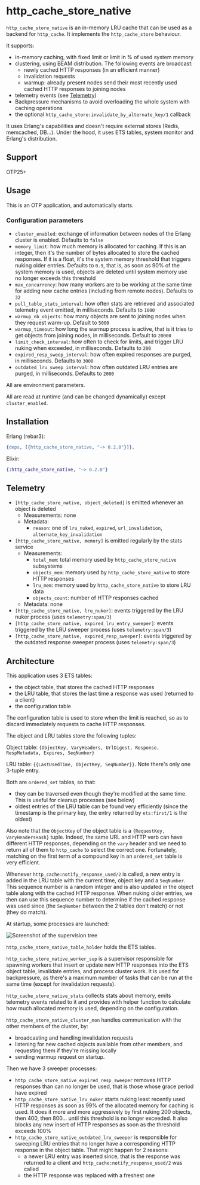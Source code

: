 http_cache_store_native
=====

`http_cache_store_native` is an in-memory LRU cache that can be used as a backend for `http_cache`.
It implements the `http_cache_store` behaviour.

It supports:
- in-memory caching, with fixed limit or limit in % of used system memory
- clustering, using BEAM distribution. The following events are broadcast:
  - newly cached HTTP responses (in an efficient manner)
  - invalidation requests
  - warmup: already present nodes send their most recently used cached HTTP responses to joining nodes
- telemetry events (see [Telemetry](#telemetry))
- Backpressure mechanisms to avoid overloading the whole system with caching operations
- the optional `http_cache_store:invalidate_by_alternate_key/1` callback

It uses Erlang's capabilities and doesn't require external stores (Redis, memcached, DB...).
Under the hood, it uses ETS tables, system monitor and Erlang's distribution.

## Support

OTP25+

## Usage

This is an OTP application, and automatically starts.

### Configuration parameters

- `cluster_enabled`: exchange of information between nodes of the Erlang cluster is enabled.
Defaults to `false`
- `memory_limit`: how much memory is allocated for caching. If this is an integer, then it's the
number of bytes allocated to store the cached responses. If it is a float, it's the system memory
threshold that triggers nuking older entries. Defaults to `0.9`, that is, as soon as 90% of the
system memory is used, objects are deleted until system memory use no longer exceeds this threshold
- `max_concurrency`: how many workers are to be working at the same time for adding new cache
entries (including from remote nodes). Defaults to `32`
- `pull_table_stats_interval`: how often stats are retrieved and associated telemetry event emitted,
in milliseconds. Defaults to `1000`
- `warmup_nb_objects`: how many objects are sent to joining nodes when they request warm-up.
Default to `5000`
- `warmup_timeout`: how long the warmup process is active, that is it tries to get objects from
joining nodes, in milliseconds. Default to `20000`
- `limit_check_interval`: how often to check for limits, and trigger LRU nuking when exceeded, in
milliseconds. Defaults to `200`
- `expired_resp_sweep_interval`: how often expired responses are purged, in milliseconds.
Defaults to `3000`
- `outdated_lru_sweep_interval`: how often outdated LRU entries are purged, in milliseconds.
Defaults to `2000`

All are environment parameters.

All are read at runtime (and can be changed dynamically) except `cluster_enabled`.

## Installation

Erlang (rebar3):

```erlang
{deps, [{http_cache_store_native, "~> 0.2.0"}]}.
```

Elixir:

```elixir
{:http_cache_store_native, "~> 0.2.0"}
```

## Telemetry

- `[http_cache_store_native, object_deleted]` is emitted whenever an object is deleted
  - Measurements: none
  - Metadata:
    - `reason`: one of `lru_nuked`, `expired`, `url_invalidation`, `alternate_key_invalidation`
- `[http_cache_store_native, memory]` is emitted regularly by the stats service
  - Measurements:
    - `total_mem`: total memory used by `http_cache_store_native` subsystems
    - `objects_mem`: memory used by `http_cache_store_native` to store HTTP responses
    - `lru_mem`: memory used by `http_cache_store_native` to store LRU data
    - `objects_count`: number of HTTP responses cached
  - Metadata: none
- `[http_cache_store_native, lru_nuker]`: events triggered by the LRU nuker process
(uses `telemetry:span/3`)
- `[http_cache_store_native, expired_lru_entry_sweeper]`: events triggered by the LRU sweeper process
(uses `telemetry:span/3`)
- `[http_cache_store_native, expired_resp_sweeper]`: events triggered by the outdated response
sweeper process (uses `telemetry:span/3`)

## Architecture

This application uses 3 ETS tables:
- the object table, that stores the cached HTTP responses
- the LRU table, that stores the last time a response was used (returned to a client)
- the configuration table

The configuration table is used to store when the limit is reached, so as to discard immediately
requests to cache HTTP responses.

The object and LRU tables store the following tuples:

Object table: `{ObjectKey, VaryHeaders, UrlDigest, Response, RespMetadata, Expires, SeqNumber}`

LRU table: `{{LastUsedTime, ObjectKey, SeqNumber}}`. Note there's only one 3-tuple entry.

Both are `ordered_set` tables, so that:
- they can be traversed even though they're modified at the same time. This is useful for cleanup
processes (see below)
- oldest entries of the LRU table can be found very efficiently (since the timestamp is the primary
key, the entry returned by `ets:first/1` is the oldest)

Also note that the `ObjectKey` of the object table is a `{RequestKey, VaryHeadersHash}` tuple.
Indeed, the same URL and HTTP verb can have different HTTP responses, depending on the `vary` header
and we need to return all of them to `http_cache` to select the correct one. Fortunately, matching
on the first term of a compound key in an `ordered_set` table is very efficient.

Whenever `http_cache:notify_response_used/2` is called, a new entry is added in the LRU table
with the current time, object key and a `SeqNumber`. This sequence number is a random integer and
is also updated in the object table along with the cached HTTP response. When nuking older entries,
we then can use this sequence number to determine if the cached response was used since
(the `SeqNumber` between the 2 tables don't match) or not (they do match).

At startup, some processes are launched:

![Screenshot of the supervision tree](https://raw.githubusercontent.com/tanguilp/http_cache_store_native/master/supervision_tree.png)

`http_cache_store_native_table_holder` holds the ETS tables.

`http_cache_store_native_worker_sup` is a supervisor responsible for spawning workers that
insert or update new HTTP responses into the ETS object table, invalidate entries, and process
cluster work. It is used for backpressure, as there's a maximum number of tasks that can be run at
the same time (except for invalidation requests).

`http_cache_store_native_stats` collects stats about memory, emits telemetry events related to
it and provides with helper function to calculate how much allocated memory is used, depending on
the configuration.

`http_cache_store_native_cluster_mon` handles communication with the other members of the cluster,
by:
- broadcasting and handling invalidation requests
- listening for new cached objects available from other members, and requesting them if they're
missing locally
- sending warmup request on startup.

Then we have 3 sweeper processes:
- `http_cache_store_native_expired_resp_sweeper` removes HTTP responses than can no longer be used,
that is those whose grace period have expired
- `http_cache_store_native_lru_nuker` starts nuking least recently used HTTP responses as soon
as 99% of the allocated memory for caching is used. It does it more and more aggressively by first
nuking 200 objects, then 400, then 800... until this threshold is no longer exceeded. It also blocks
any new insert of HTTP responses as soon as the threshold exceeds 100%
- `http_cache_store_native_outdated_lru_sweeper` is responsible for sweeping LRU entries that no
longer have a corresponding HTTP response in the object table. That might happen for 2 reasons:
  - a newer LRU entry was inserted since, that is the response was returned to a client and
  `http_cache:notify_response_used/2` was called
  - the HTTP response was replaced with a freshest one

